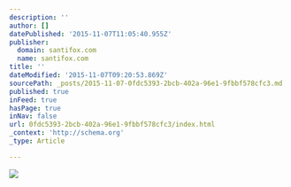 ```yaml
---
description: ''
author: []
datePublished: '2015-11-07T11:05:40.955Z'
publisher:
  domain: santifox.com
  name: santifox.com
title: ''
dateModified: '2015-11-07T09:20:53.869Z'
sourcePath: _posts/2015-11-07-0fdc5393-2bcb-402a-96e1-9fbbf578cfc3.md
published: true
inFeed: true
hasPage: true
inNav: false
url: 0fdc5393-2bcb-402a-96e1-9fbbf578cfc3/index.html
_context: 'http://schema.org'
_type: Article

---
```

![](http://payload294.cargocollective.com/1/0/3626/8189028/gloria-lottaluolamo-010-2_960.jpg)